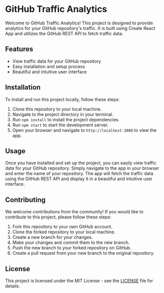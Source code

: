 # GitHub Traffic Analytics

Welcome to GitHub Traffic Analytics! This project is designed to provide analytics for your GitHub repository's traffic. It is built using Create React App and utilizes the GitHub REST API to fetch traffic data.

## Features

- View traffic data for your GitHub repository
- Easy installation and setup process
- Beautiful and intuitive user interface

## Installation

To install and run this project locally, follow these steps:

1. Clone this repository to your local machine.
2. Navigate to the project directory in your terminal.
3. Run `npm install` to install the project dependencies.
4. Run `npm start` to start the development server.
5. Open your browser and navigate to `http://localhost:3000` to view the app.

## Usage

Once you have installed and set up the project, you can easily view traffic data for your GitHub repository. Simply navigate to the app in your browser and enter the name of your repository. The app will fetch the traffic data using the GitHub REST API and display it in a beautiful and intuitive user interface.

## Contributing

We welcome contributions from the community! If you would like to contribute to this project, please follow these steps:

1. Fork this repository to your own GitHub account.
2. Clone the forked repository to your local machine.
3. Create a new branch for your changes.
4. Make your changes and commit them to the new branch.
5. Push the new branch to your forked repository on GitHub.
6. Create a pull request from your new branch to the original repository.

## License

This project is licensed under the MIT License - see the [LICENSE](LICENSE) file for details.